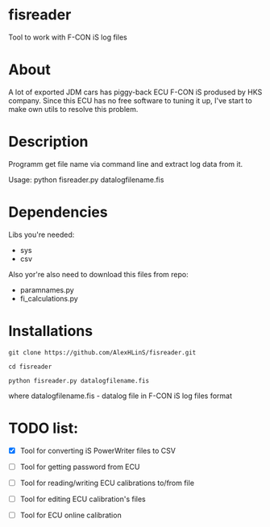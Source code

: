 # fisreader
Tool to work with F-CON iS log files
# About
A lot of exported JDM cars has piggy-back ECU F-CON iS prodused by HKS company.
Since this ECU has no free software to tuning it up, I've start to make own utils to resolve this problem.


# Description
Programm get file name via command line and extract log data from it.

Usage: python fisreader.py datalogfilename.fis

# Dependencies 

Libs you're needed: 
- sys 
- csv

Also yor're also need to download this files from repo: 
- paramnames.py 
- fi_calculations.py

# Installations
```git clone https://github.com/AlexHLinS/fisreader.git```

```cd fisreader```

```python fisreader.py datalogfilename.fis```

where datalogfilename.fis - datalog file in F-CON iS log files format

# TODO list:

- [X] Tool for converting iS PowerWriter files to CSV 
- [ ] Tool for getting password from ECU
- [ ] Tool for reading/writing ECU calibrations to/from file
- [ ] Tool for editing ECU calibration's files
- [ ] Tool for ECU online calibration



